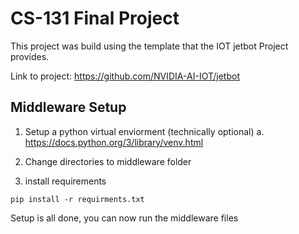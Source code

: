 # CS-131 Final Project

This project was build using the template that the IOT jetbot Project provides. 

Link to project: https://github.com/NVIDIA-AI-IOT/jetbot


## Middleware Setup

1. Setup a python virtual enviorment (technically optional)
    a. https://docs.python.org/3/library/venv.html
    
2. Change directories to middleware folder

3. install requirements

```pip install -r requirments.txt```

Setup is all done, you can now run the middleware files
